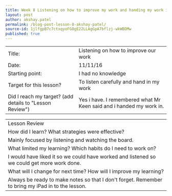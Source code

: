 ```yaml
---
title: Week 8 Listening on how to improve my work and handing my work in - Akshay Patel
layout: post
author: akshay.patel
permalink: /blog-post-lesson-8-akshay-patel/
source-id: 1jlfgpB7c7ctxqyoFGOgE22LLAgGpA7bflzj-wkWBDMw
published: true
---
```

<table>
  <tr>
    <td>Title:</td>
    <td>Listening on how to improve our work</td>
  </tr>
  <tr>
    <td>Date:</td>
    <td>11/11/16</td>
  </tr>
  <tr>
    <td>Starting point:</td>
    <td>I had no knowledge</td>
  </tr>
  <tr>
    <td>Target for this lesson?</td>
    <td>To listen carefully and hand in my work</td>
  </tr>
  <tr>
    <td>Did I reach my target? 
(add details to "Lesson Review")</td>
    <td>Yes i have. I remembered what Mr Keen said and i handed my work in.</td>
  </tr>
</table>


<table>
  <tr>
    <td>Lesson Review</td>
  </tr>
  <tr>
    <td>How did I learn? What strategies were effective? </td>
  </tr>
  <tr>
    <td>Mainly focused by listening and watching the board.</td>
  </tr>
  <tr>
    <td>What limited my learning? Which habits do I need to work on? </td>
  </tr>
  <tr>
    <td>I would have liked it so we could have worked and listened so we could get more work done.</td>
  </tr>
  <tr>
    <td>What will I change for next time? How will I improve my learning?</td>
  </tr>
  <tr>
    <td>Always be ready to make notes so that I don't forget. Remember to bring my iPad in to the lesson.</td>
  </tr>
</table>


